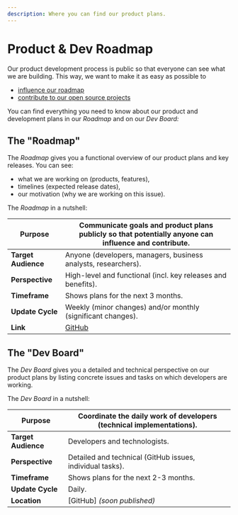 ```yaml
---
description: Where you can find our product plans.
---
```


# Product & Dev Roadmap

Our product development process is public so that everyone can see what we are building. This way, we want to make it as easy as possible to

* [influence our roadmap](https://github.com/walt-id/.github/discussions/2)
* [contribute to our open source projects](contribute.md)

You can find everything you need to know about our product and development plans in our _Roadmap_ and on our _Dev Board:_

## The "Roadmap"

The _Roadmap_ gives you a functional overview of our product plans and key releases. You can see:

* what we are working on (products, features),
* timelines (expected release dates),
* our motivation (why we are working on this issue).

The _Roadmap_ in a nutshell:

| **Purpose**         | Communicate goals and product plans publicly so that potentially anyone can influence and contribute. |
| ------------------- | ----------------------------------------------------------------------------------------------------- |
| **Target Audience** | Anyone (developers, managers, business analysts, researchers).                                        |
| **Perspective**     | High-level and functional (incl. key releases and benefits).                                          |
| **Timeframe**       | Shows plans for the next 3 months.                                                                    |
| **Update Cycle**    | Weekly (minor changes) and/or monthly (significant changes).                                          |
| **Link**            | [GitHub](https://github.com/orgs/walt-id/projects/10/views/4)                                         |

## The "Dev Board"

The _Dev Board_ gives you a detailed and technical perspective on our product plans by listing concrete issues and tasks on which developers are working.

The _Dev Board_ in a nutshell:

| **Purpose**         | Coordinate the daily work of developers (technical implementations). |
| ------------------- | -------------------------------------------------------------------- |
| **Target Audience** | Developers and technologists.                                        |
| **Perspective**     | Detailed and technical (GitHub issues, individual tasks).            |
| **Timeframe**       | Shows plans for the next 2-3 months.                                 |
| **Update Cycle**    | Daily.                                                               |
| **Location**        | \[GitHub] _(soon published)_                                         |


